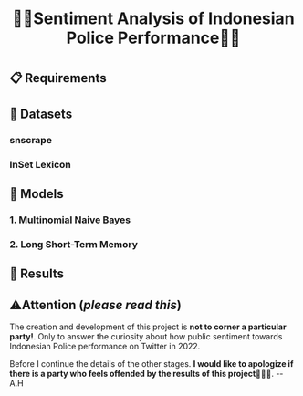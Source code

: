 <h1 align="center"> 
  👮🏻Sentiment Analysis of Indonesian Police Performance👮🏻
<h1/>

## 📋 Requirements
## 🔎 Datasets
### snscrape
### InSet Lexicon
## 📍 Models
### 1. Multinomial Naive Bayes
### 2. Long Short-Term Memory
## 🚀 Results


## ⚠️Attention (<i>please read this</i>)
The creation and development of this project is **not to corner a particular party!**. Only to answer the curiosity about how public sentiment towards Indonesian Police performance on Twitter in 2022.
  
Before I continue the details of the other stages. **I would like to apologize if there is a party who feels offended by the results of this project**🙇🏻‍♂️.
-- A.H
